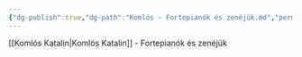 ```yaml
---
{"dg-publish":true,"dg-path":"Komlós - Fortepianók és zenéjük.md","permalink":"/komlos-fortepianok-es-zenejuek/"}
---
```


[[Komlós Katalin\|Komlós Katalin]] - Fortepianók és zenéjük